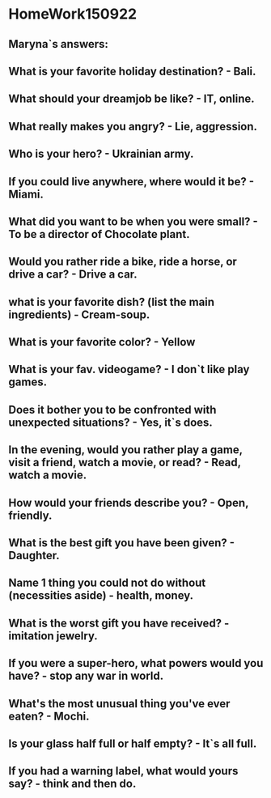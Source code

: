 # HomeWork150922

## Maryna`s answers:

## What is your favorite holiday destination? - Bali.
## What should your dreamjob be like? - IT, online.
## What really makes you angry? - Lie, aggression.
## Who is your hero? - Ukrainian army.
## If you could live anywhere, where would it be? - Miami.
## What did you want to be when you were small? - To be a director of Chocolate plant.
## Would you rather ride a bike, ride a horse, or drive a car? - Drive a car.
## what is your favorite dish? (list the main ingredients) - Cream-soup.
## What is your favorite color? - Yellow
## What is your fav. videogame? - I don`t like play games.
## Does it bother you to be confronted with unexpected situations? - Yes, it`s does.
## In the evening, would you rather play a game, visit a friend, watch a movie, or read? - Read, watch a movie.
## How would your friends describe you? - Open, friendly.
## What is the best gift you have been given? - Daughter.
## Name 1 thing you could not do without (necessities aside) - health, money.
## What is the worst gift you have received? - imitation jewelry.
## If you were a super-hero, what powers would you have? - stop any war in world.
## What's the most unusual thing you've ever eaten? - Mochi.
## Is your glass half full or half empty? - It`s all full.
## If you had a warning label, what would yours say? - think and then do.

